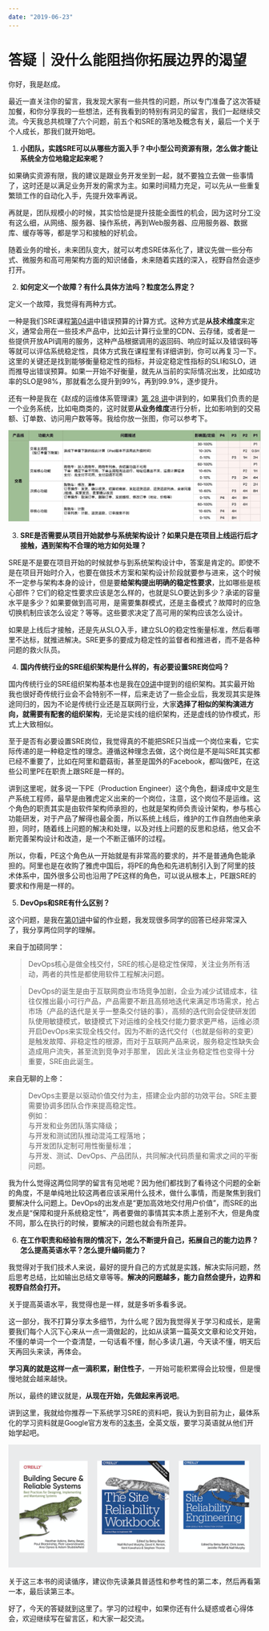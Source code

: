 ```yaml
---
date: "2019-06-23"
---  
```

      
# 答疑｜没什么能阻挡你拓展边界的渴望
你好，我是赵成。

最近一直关注你的留言，我发现大家有一些共性的问题，所以专门准备了这次答疑加餐，和你分享我的一些想法，还有我看到的特别有洞见的留言，我们一起继续交流。今天我总共梳理了六个问题，前五个和SRE的落地及概念有关，最后一个关于个人成长，那我们就开始吧。

1.  **小团队，实践SRE可以从哪些方面入手？中小型公司资源有限，怎么做才能让系统全方位地稳定起来呢？**

如果确实资源有限，我的建议是跟业务开发坐到一起，就不要独立去做一些事情了，这时还是以满足业务开发的需求为主。如果时间精力充足，可以先从一些重复繁琐工作的自动化入手，先提升效率再说。

再就是，团队规模小的时候，其实恰恰是提升技能全面性的机会，因为这时分工没有这么细，从网络、服务器、操作系统，再到Web服务器、应用服务器、数据库、缓存等等，都是学习和接触的好机会。

随着业务的增长，未来团队变大，就可以考虑SRE体系化了，建议先做一些分布式、微服务和高可用架构方面的知识储备，未来随着实践的深入，视野自然会逐步打开。

2.  **如何定义一个故障？有什么具体方法吗？粒度怎么界定？**

定义一个故障，我觉得有两种方式。

一种是我们SRE课程[第04讲](https://time.geekbang.org/column/article/215649)中错误预算的计算方式。这种方式是**从技术维度**来定义，通常会用在一些技术产品中，比如云计算行业里的CDN、云存储，或者是一些提供开放API调用的服务，这种产品根据调用的返回码、响应时延以及错误码等等就可以评估系统稳定性，具体方式我在课程里有详细讲到，你可以再复习一下。这里的关键还是找到能够衡量稳定性的指标，并设定稳定性指标的SLI和SLO，进而推导出错误预算。如果一开始不好衡量，就先从当前的实际情况出发，比如成功率的SLO是98\%，那就看怎么提升到99\%，再到99.9\%，逐步提升。

<!-- [[[read_end]]] -->

还有一种是我在《赵成的运维体系管理课》[第 28 讲](https://time.geekbang.org/column/article/4628)中讲到的，如果我们负责的是一个业务系统，比如电商类的，这时就要**从业务维度**进行分析，比如影响到的交易额、订单数、访问用户数等等。我给你放一张图，你可以参考下。

![](./httpsstatic001geekbangorgresourceimage722e7228f86a4bb7da3d6841181a951d592e.jpg)

3.  **SRE是否需要从项目开始就参与系统架构设计？如果只是在项目上线运行后才接触，遇到架构不合理的地方如何处理？**

SRE是不是要在项目开始的时候就参与到系统架构设计中，答案是肯定的。即使不是在项目开始时介入，也要在做技术方案和架构设计阶段就要参与进来，这个时候不一定参与架构本身的设计，但是要**给架构提出明确的稳定性要求**，比如哪些是核心部件？它们的稳定性要求应该是怎么样的，也就是SLO要达到多少？承诺的容量水平是多少？如果要做到高可用，是需要集群模式，还是主备模式？故障时的应急切换机制应该怎么设定？等等。这些要求决定了高可用的架构应该怎么设计。

如果是上线后才接触，还是先从SLO入手，建立SLO的稳定性衡量标准，然后看哪里不达标，就推进解决。SRE更多的要成为稳定性的监督者和推进者，而不是各种问题的救火队员。

4.  **国内传统行业的SRE组织架构是什么样的，有必要设置SRE岗位吗？**

国内传统行业的SRE组织架构基本也是我在[09讲](https://time.geekbang.org/column/article/219387)中提到的组织架构。其实最开始我也很好奇传统行业会不会特别不一样，后来走访了一些企业后，我发现其实是殊途同归的，因为不论是传统行业还是互联网行业，大家**选择了相似的架构演进方向，就需要有配套的组织架构**，无论是实线的组织架构，还是虚线的协作模式，形式上大致相似。

至于是否有必要设置SRE岗位，我觉得真的不能把SRE只当成一个岗位来看，它实际传递的是一种稳定性的理念。遵循这种理念去做，这个岗位是不是叫SRE其实都已经不重要了，比如在阿里和蘑菇街，甚至是国外的Facebook，都叫做PE，在这些公司里PE在职责上跟SRE是一样的。

讲到这里呢，就多说一下PE（Production Engineer）这个角色，翻译成中文是生产系统工程师，最早是由雅虎定义出来的一个岗位，注意，这个岗位不是运维。这个角色的职责其实是由软件架构师承担的，也就是架构师负责设计架构，参与核心功能研发，对于产品了解得也最全面，所以系统上线后，维护的工作自然由他来承担，同时，随着线上问题的解决和处理，以及对线上问题的反思和总结，他又会不断完善架构设计和改造，是一个不断正循环的过程。

所以，你看，PE这个角色从一开始就是有非常高的要求的，并不是普通角色能承担的。阿里也是在收购了雅虎中国后，将PE的角色和先进机制引入到了阿里的技术体系中，国外很多公司也沿用了PE这样的角色，可以说从根本上，PE跟SRE的要求和作用是一样的。

5.  **DevOps和SRE有什么区别？**

这个问题，是我在[第01讲](https://time.geekbang.org/column/article/212728)中留的作业题，我发现很多同学的回答已经非常深入了，我分享两位同学的理解。

来自于加硕同学：

> DevOps核心是做全栈交付，SRE的核心是稳定性保障，关注业务所有活动，两者的共性是都使用软件工程解决问题。

> DevOps的诞生是由于互联网商业市场竞争加剧，企业为减少试错成本，往往仅推出最小可行产品，产品需要不断且高频地迭代来满足市场需求，抢占市场（产品的迭代是关乎一整条交付链的事），高频的迭代则会促使研发团队使用敏捷模式，敏捷模式下对运维的全栈交付能力要求更严格，运维必须开启DevOps来实现全栈交付。因为不断的迭代交付（也就是俗称的变更）是触发故障、非稳定性的根源，而对于互联网产品来说，服务稳定性缺失会造成用户流失，甚至流到竞争对手那里， 因此关注业务稳定性也变得十分重要，SRE由此诞生。

来自无聊的上帝：

> DevOps主要是以驱动价值交付为主，搭建企业内部的功效平台。SRE主要需要协调多团队合作来提高稳定性。  
> 例如：  
> 与开发和业务团队落实降级；  
> 与开发和测试团队推动混沌工程落地；  
> 与开发团队定制可用性衡量标准；  
> 与开发、测试、DevOps、产品团队，共同解决代码质量和需求之间的平衡问题。

我为什么觉得这两位同学的留言有见地呢？因为他们都找到了看待这个问题的全新的角度，不是单纯地比较这两者应该采用什么技术，做什么事情，而是聚焦到我们要解决什么问题上。DevOps的出发点是“更加高效地交付用户价值”，而SRE的出发点是“保障和提升系统稳定性”，两者要做的事情其实本质上差别不大，但是角度不同，那么在执行的时候，要解决的问题也就会有所差异。

6.  **在工作职责和经验有限的情况下，怎么不断提升自己，拓展自己的能力边界？怎么提高英语水平？怎么提升编码能力？**

我觉得对于我们技术人来说，最好的提升自己的方式就是实践，解决实际问题，然后思考总结，比如输出总结文章等等。**解决的问题越多，能力自然会提升，边界和视野自然会打开。**

关于提高英语水平，我觉得也是一样，就是多听多看多说。

这一部分，我不打算分享太多细节，为什么呢？因为我觉得关于学习和成长，是需要我们每个人沉下心来从一点一滴做起的，比如从读第一篇英文文章和论文开始，不懂的单词一个一个查清楚，一句话看不懂，耐心多读几遍，今天读不懂，明天后天再回头来读，再体会。

**学习真的就是这样一点一滴积累，耐住性子**，一开始可能积累得会比较慢，但是慢慢地就会越来越快。

所以，最终的建议就是，**从现在开始，先做起来再说吧**。

讲到这里，我就给你推荐一下系统学习SRE的资料吧，我认为到目前为止，最体系化的学习资料就是Google官方发布的[3本书](https://landing.google.com/sre/books/)，全英文版，要学习英语就从他们开始学起吧。

![](./httpsstatic001geekbangorgresourceimage02280268abfb2fe30182b7ad385b3b347428.png)

关于这三本书的阅读循序，建议你先读兼具普适性和参考性的第二本，然后再看第一本，最后读第三本。

好了，今天的答疑就到这里了。学习的过程中，如果你还有什么疑惑或者心得体会，欢迎继续写在留言区，和大家一起交流。